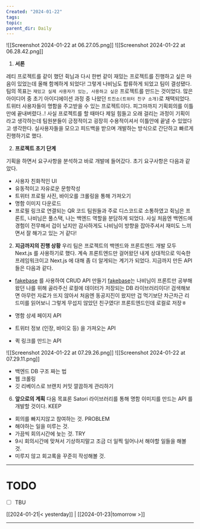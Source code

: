 ```yaml
---
Created: "2024-01-22"
tags: 
topic: 
parent_dir: Daily
---
```

![[Screenshot 2024-01-22 at 06.27.05.png]]
![[Screenshot 2024-01-22 at 06.28.42.png]]
1. **서론**

레티 프로젝트를 같이 했던 쥑님과 다시 한번 같이 재밌는 프로젝트를 진행하고 싶은 마음이 있었는데 올해 함께하게 되었다! 그렇게 나비님도 합류하게 되었고 팀이 결성됐다. 팀의 목표는 `재밌고 실제 사용자가 있는, 사용하고 싶은` 프로젝트를 만드는 것이었다. 많은 아이디어 중 초기 아이디에이션 과정 중 나왔던 `트친소(트위터 친구 소개)`로 채택되었다. 트위터 사용자들이 명함을 주고받을 수 있는 프로젝트이다. 
피그마까지 기획회의를 이틀만에 끝내버렸다..! 사실 프로젝트를 할 때마다 제일 힘들고 오래 걸리는 과정이 기획이라고 생각하는데 팀원분들이 긍정적이고 굉장히 수용적이셔서 이틀안에 끝낼 수 있었다고 생각한다. 실사용자들을 모으고 피드백을 받으며 개발하는 방식으로 간단하고 빠르게 진행하기로 했다.

2. **프로젝트 초기 단계**

기획을 하면서 요구사항을 분석하고 바로 개발에 들어갔다. 초기 요구사항은 다음과 같았다. 
- 사용자 친화적인 UI
- 유동적이고 자유로운 문항작성
- 트위터 프로필 사진, 바이오를 크롤링을 통해 가져오기
- 명함 이미지 다운로드
- 프로필 링크로 연결되는 QR 코드
팀원들과 주로 디스코드로 소통하였고 쥑님은 프론트, 나비님은 풀스택, 나는 백엔드 역할을 분담하게 되었다. 사실 처음엔 백엔드에 경험이 전무해서 겁이 났지만 감사하게도 나비님이 방향을 잡아주셔서 재미도 느끼면서 잘 해가고 있는 거 같다!

2. **지금까지의 진행 상황**
우리 팀은 프로젝트의 백엔드와 프론트엔드 개발 모두 Next.js 를 사용하기로 했다. 계속 프론트엔드만 걸어왔던 내게 상대적으로 익숙한 프레임워크이고 Next.js 에 대해 좀 더 알게되는 계기가 되었다. 지금까지 만든 API 들은 다음과 같다.
- [fakebase](https://github.com/mirkonasato/fakebase) 를 사용하여 CRUD API 만들기
[fakebase](https://github.com/mirkonasato/fakebase)는 나비님이 프론트만 공부해왔던 나를 위해 골라주신 로컬에 데이터가 저장되는 DB 라이브러리이다! 검색해보면 아무런 자료가 뜨지 않아서 처음엔 동공지진이 왔지만 겁 먹기보단 차근차근 리드미를 읽어보니 그렇게 무섭지 않았던 친구였다! 프론트엔드인데 로컬로 저장ㅎ
- 명함 상세 페이지 API

- 트위터 정보 (인장, 바이오 등) 을 가져오는 API

- 퀵 링크를 만드는 API



![[Screenshot 2024-01-22 at 07.29.26.png]]
![[Screenshot 2024-01-22 at 07.29.11.png]]
- 백엔드 DB 구조 짜는 법
- 웹 크롤링
- 깃 리베이스로 브랜치 커밋 깔끔하게 관리하기

6. **앞으로의 계획**
다음 목표론 Satori 라이브러리를 통해 명함 이미지를 만드는 API 를 개발할 것이다. 
KEEP
- 회의를 빠지지않고 참여하는 것.
PROBLEM
- 해야하는 일을 미루는 것.
- 가끔씩 회의시간에 늦는 것.
TRY
- 9시 회의시간에 맞쳐서 기상하지말고 조금 더 일찍 일어나서 해야할 일들을 해볼 것.
- 미루지 않고 회고록을 꾸준히 작성해볼 것.

----
# TODO
- [ ] TBU 
  
[[2024-01-21|< yesterday]] | [[2024-01-23|tomorrow >]]  
  
---  
